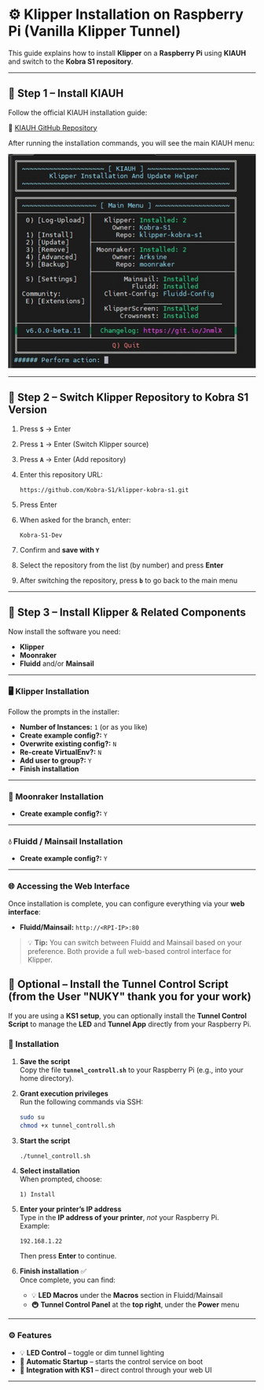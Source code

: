 # ⚙️ Klipper Installation on Raspberry Pi (Vanilla Klipper Tunnel)

This guide explains how to install **Klipper** on a **Raspberry Pi** using **KIAUH** and switch to the **Kobra S1 repository**.

---

## 🧩 Step 1 – Install KIAUH

Follow the official KIAUH installation guide:

🔗 [KIAUH GitHub Repository](https://github.com/dw-0/kiauh#-download-and-use-kiauh)

After running the installation commands, you will see the main KIAUH menu:

![Kiauh1](/images/Kiauh1.jpg)

---

## 🔄 Step 2 – Switch Klipper Repository to Kobra S1 Version

1. Press **`S`** → Enter  
2. Press **`1`** → Enter (Switch Klipper source)  
3. Press **`A`** → Enter (Add repository)  
4. Enter this repository URL:  

   ```
   https://github.com/Kobra-S1/klipper-kobra-s1.git
   ```

5. Press Enter  
6. When asked for the branch, enter:

   ```
   Kobra-S1-Dev
   ```

7. Confirm and **save with `Y`**  
8. Select the repository from the list (by number) and press **Enter**  
9. After switching the repository, press **`b`** to go back to the main menu

---

## 🚀 Step 3 – Install Klipper & Related Components

Now install the software you need:

- **Klipper**  
- **Moonraker**  
- **Fluidd** and/or **Mainsail**

---

### 🖥️ Klipper Installation

Follow the prompts in the installer:

- **Number of Instances:** `1` (or as you like)  
- **Create example config?:** `Y`  
- **Overwrite existing config?:** `N`  
- **Re-create VirtualEnv?:** `N`  
- **Add user to group?:** `Y`  
- **Finish installation** 

---

### 🌙 Moonraker Installation

- **Create example config?:** `Y` 

---

### 💧 Fluidd / Mainsail Installation

- **Create example config?:** `Y` 

---

### 🌐 Accessing the Web Interface

Once installation is complete, you can configure everything via your **web interface**:

- **Fluidd/Mainsail:** `http://<RPI-IP>:80`  


> 💡 **Tip:** You can switch between Fluidd and Mainsail based on your preference. Both provide a full web-based control interface for Klipper.
## 🌈 Optional – Install the Tunnel Control Script (from the User "NUKY" thank you for your work)

If you are using a **KS1 setup**, you can optionally install the **Tunnel Control Script** to manage the **LED** and **Tunnel App** directly from your Raspberry Pi.

### 🔧 Installation
1. **Save the script**  
   Copy the file **`tunnel_controll.sh`** to your Raspberry Pi (e.g., into your home directory).

2. **Grant execution privileges**  
   Run the following commands via SSH:

   ```bash
   sudo su
   chmod +x tunnel_controll.sh
   ```

3. **Start the script**

   ```bash
   ./tunnel_controll.sh
   ```

4. **Select installation**  
   When prompted, choose:

   ```
   1) Install
   ```

5. **Enter your printer’s IP address**  
   Type in the **IP address of your printer**, *not* your Raspberry Pi.  
   Example:

   ```
   192.168.1.22
   ```

   Then press **Enter** to continue.

6. **Finish installation** ✅  
   Once complete, you can find:
   - 💡 **LED Macros** under the **Macros** section in Fluidd/Mainsail  
   - 🚇 **Tunnel Control Panel** at the **top right**, under the **Power** menu

---

### ⚙️ Features

- 💡 **LED Control** – toggle or dim tunnel lighting  
- 🔄 **Automatic Startup** – starts the control service on boot  
- 🧠 **Integration with KS1** – direct control through your web UI  

---

